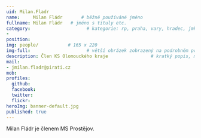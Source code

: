 ```yaml
---
uid: Milan.Fladr
name:     Milan Fládr       # běžně používáné jméno
fullname: Milan Fládr   # jméno s tituly etc.
category:                     # kategorie: rp, praha, vary, hradec, jmk, senat
- 
position:
img: people/           # 165 x 220
img-full:                     # větší obrázek zobrazený na podrobném profilu
description: Člen KS Olomouckého kraje                # kratký popis, max 160 znaků
mail:
- jmilan.fladr@pirati.cz
mob:         
profiles:
  github:
  facebook:       
  twitter:        
  flickr:       
heroImg: banner-default.jpg
published: true
---
```

Milan Fládr je členem MS Prostějov.
